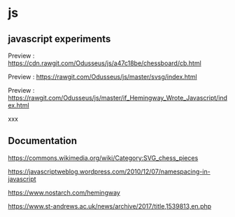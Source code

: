 # js

## javascript experiments

Preview : <https://cdn.rawgit.com/Odusseus/js/a47c18be/chessboard/cb.html>

Preview : <https://rawgit.com/Odusseus/js/master/svsg/index.html>

Preview : <https://rawgit.com/Odusseus/js/master/if_Hemingway_Wrote_Javascript/index.html>

xxx
## Documentation

<https://commons.wikimedia.org/wiki/Category:SVG_chess_pieces>

<https://javascriptweblog.wordpress.com/2010/12/07/namespacing-in-javascript>

<https://www.nostarch.com/hemingway>

<https://www.st-andrews.ac.uk/news/archive/2017/title,1539813,en.php>

